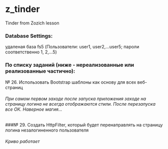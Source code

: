 # z_tinder
Tinder from Zozich lesson

### Database Settings:
удаленая база fs5 (Пользователи: user1, user2,...user5; пароли соответственно 1, 2,...5)

### По списку заданий (ниже - нереализованные или реализованные частично):

№ 26. Использовать Bootstrap шаблоны как основу для всех веб-страниц
###### При самом первом заходе после запуска приложения заходе на страницу логина не всегда отображаются стили. После перезапуска все ОК. Наверное магия...
###№ 29. Создать HttpFilter, который будет перенаправлять на страницу логина незалогиненного пользователя
###### Криво работает
